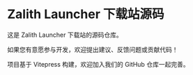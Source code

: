 # Zalith Launcher 下载站源码

这是 Zalith Launcher 下载站的源码仓库。

如果您有意愿参与开发，欢迎提出建议、反馈问题或贡献代码！

项目基于 Vitepress 构建，欢迎加入我们的 GitHub 仓库一起完善。
